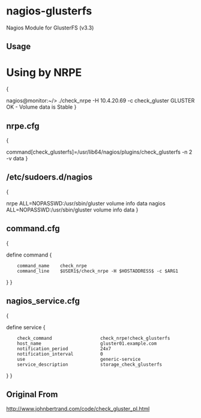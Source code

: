 nagios-glusterfs
================

Nagios Module for GlusterFS (v3.3)

Usage
-----

# Using by NRPE
{

nagios@monitor:~/> ./check_nrpe -H 10.4.20.69 -c check_gluster
GLUSTER OK - Volume data is Stable
}

nrpe.cfg
--------
{

command[check_glusterfs]=/usr/lib64/nagios/plugins/check_glusterfs -n 2 -v data
}

/etc/sudoers.d/nagios
---------------------
{

nrpe ALL=NOPASSWD:/usr/sbin/gluster volume info data
nagios ALL=NOPASSWD:/usr/sbin/gluster volume info data
}


command.cfg
-----------

{

define command {

        command_name    check_nrpe
        command_line    $USER1$/check_nrpe -H $HOSTADDRESS$ -c $ARG1
}
}

nagios_service.cfg
------------------

{

define service {

        check_command                  check_nrpe!check_glusterfs
        host_name                      gluster01.example.com
        notification_period            24x7
        notification_interval          0
        use                            generic-service
        service_description            storage_check_glusterfs
}
}

Original From
-------------
http://www.johnbertrand.com/code/check_gluster_pl.html
